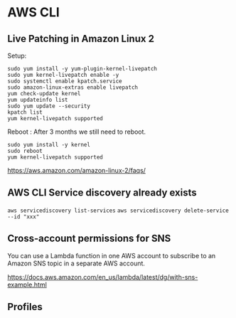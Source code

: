 # AWS CLI

## Live Patching in Amazon Linux 2

Setup:

```
sudo yum install -y yum-plugin-kernel-livepatch
sudo yum kernel-livepatch enable -y
sudo systemctl enable kpatch.service
sudo amazon-linux-extras enable livepatch
yum check-update kernel
yum updateinfo list
sudo yum update --security
kpatch list
yum kernel-livepatch supported
```

Reboot :
After 3 months we still need to reboot.
```
sudo yum install -y kernel
sudo reboot
yum kernel-livepatch supported
```

https://aws.amazon.com/amazon-linux-2/faqs/


## AWS CLI Service discovery already exists
`aws servicediscovery list-services`
`aws servicediscovery delete-service --id "xxx"`

## Cross-account permissions for SNS
You can use a Lambda function in one AWS account to subscribe to an Amazon SNS topic in a separate AWS account.

https://docs.aws.amazon.com/en_us/lambda/latest/dg/with-sns-example.html

## Profiles
